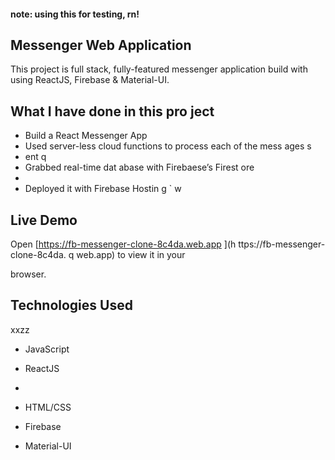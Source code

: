 #### **note: using this for testing, rn!**

## Messenger Web Application 

This project is full stack, fully-featured messenger application build with using ReactJS, Firebase & Material-UI.

                
## What I have done in this pro ject          
              
                
- Build a React Messenger App               
- Used server-less cloud functions to process each of the mess  ages s      
- ent           q       
- Grabbed real-time dat abase        with Firebaese’s Firest  ore           
-         
- Deployed it with Firebase Hostin    g                                `      w
                                                    
## Live Demo                                                                                                                                                                                               
Open [https://fb-messenger-clone-8c4da.web.app  ](h ttps://fb-messenger-clone-8c4da. q
web.app) to view it in your       

browser.                                    
                                    
## Technologies Used              
xxzz      
- JavaScript                                              
- ReactJS                               
-               



- HTML/CSS
- Firebase
- Material-UI   



      

